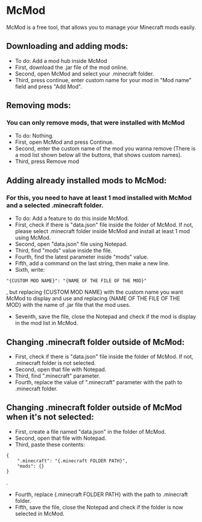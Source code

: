 # McMod
McMod is a free tool, that allows you to manage your Minecraft mods easily.
## Downloading and adding mods:
- To do: Add a mod hub inside McMod
- First, download the .jar file of the mod online.
- Second, open McMod and select your .minecraft folder.
- Third, press continue, enter custom name for your mod in "Mod name" field and press "Add Mod".
## Removing mods:
### You can only remove mods, that were installed with McMod
- To do: Nothing.
- First, open McMod and press Continue.
- Second, enter the custom name of the mod you wanna remove (There is a mod list shown below all the buttons, that shows custom names).
- Third, press Remove mod
## Adding already installed mods to McMod:
### For this, you need to have at least 1 mod installed with McMod and a selected .minecraft folder.
- To do: Add a feature to do this inside McMod.
- First, check if there is "data.json" file inside the folder of McMod. If not, please select .minecraft folder inside McMod and install at least 1 mod using McMod.
- Second, open "data.json" file using Notepad.
- Third, find "mods" value inside the file.
- Fourth, find the latest parameter inside "mods" value.
- Fifth, add a command on the last string, then make a new line.
- Sixth, write:
```
"{CUSTOM MOD NAME}": "{NAME OF THE FILE OF THE MOD}"
```
, but replacing {CUSTOM MOD NAME} with the custom name you want McMod to display and use and replacing {NAME OF THE FILE OF THE MOD} with the name of .jar file that the mod uses.
- Seventh, save the file, close the Notepad and check if the mod is display in the mod list in McMod.
## Changing .minecraft folder outside of McMod:
- First, check if there is "data.json" file inside the folder of McMod. If not, .minecraft folder is not selected.
- Second, open that file with Notepad.
- Third, find ".minecraft" parameter.
- Fourth, replace the value of ".minecraft" parameter with the path to .minecraft folder.
## Changing .minecraft folder outside of McMod when it's not selected:
- First, create a file named "data.json" in the folder of McMod.
- Second, open that file with Notepad.
- Third, paste these contents:
```
{
    ".minecraft": "{.minecraft FOLDER PATH}",
    "mods": {}
}
```
.
- Fourth, replace {.minecraft FOLDER PATH} with the path to .minecraft folder.
- Fifth, save the file, close the Notepad and check if the folder is now selected in McMod.
